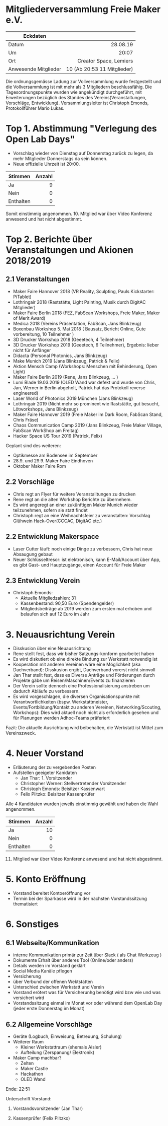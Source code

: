 # Mitgliederversammlung Freie Maker e.V.

|Eckdaten | &nbsp;|
|------|--------:|
|Datum |28.08.19| 
|Um    |   20:07|
|Ort   |Creator Space, Lemiers|
|Anwesende Mitglieder| 10 (Ab 20:53 11 Mitglieder)|

Die ordnungsgemässe Ladung zur Vollversammlung wurde festgestellt und die Vollversammlung ist mit mehr als 3 Mitgliedern beschlussfähig. Die Tagesordnungspunkte wurden wie angekündigt durchgeführt, mit Erweiterungen bezüglich des Standes des Vereins(Veranstaltungen, Vorschläge, Entwicklung). Versammlungsleiter ist Christoph Emonds, Protokollführer Mario Lukas.

# Top 1. Abstimmung "Verlegung des Open Lab Days"
- Vorschlag wieder von Dienstag auf Donnerstag zurück zu legen, da mehr Mitglieder Donnerstags da sein können.
- Neue offizielle Uhrzeit ist 20:00. 

|Stimmen|Anzahl|
|-------|------:|
|Ja|9|
|Nein|0|
|Enthalten|0|

Somit einstimmig angenommen. 10. Mitglied war über Video Konferenz anwesend und hat nicht abgestimmt.

# Top 2. Berichte über Veranstaltungen und Akionen 2018/2019

## 2.1 Veranstaltungen
- Maker Faire Hannover 2018 (VR Reality, Sculpting,  Pauls Kickstarter: PiTablet)
- Lothringair 2018 (Raststätte, Light Painting, Musik durch DigitAC Mitglieder)
- Maker Faire Berlin 2018 (FEZ, FabScan Workshops, Freie Maker, Maker of Merit Award)
- Medica 2018 (Vereins Präsentation, FabScan, Jans Blinkzeug)
- Boxenbau Workshop 5. Mai 2018  ( Bausatz, Bericht Online, Gute vorbereitung, 10 Teilnehmer )
- 3D Drucker Workshop 2018 (Geeetech, 4 Teilnehmer)
- 3D Drucker Workshop 2019 (Geeetech, 6 Teilnehmer), Ergebnis: lieber nicht für Anfänger
- Didacta (Personal Photonics, Jans Blinkzeug)
- Make Munich 2019 (Jans Blinkzeug, Patrick & Felix)
- Aktion Mensch Camp (Workshops: Menschen mit Behinderung, Open Light)
- Maker Faire Berlin 2019 (Rene, Jans Blinkzeug, ... )
- Lumi Blade 19.03.2019 (OLED Wand war defekt und wurde von Chris, Jan, Werner in Berlin abgeholt, Patrick hat das Protokoll reverse engineered)
- Laser World of Photonics 2019 München (Jans Blinkzeug)
- Lothringair 2019 (Nicht mehr so prominent wie Raststätte, gut besucht, Lötworkshops, Jans Blinkzeug)
- Maker Faire Hannover 2019 (Freie Maker im Dark Room, FabScan Stand, Chris Fräse)
- Chaos Communication Camp 2019 (Jans Blinkzeug, Freie Maker Village,  FabScan WorkShop am Freitag)
- Hacker Space US Tour 2019 (Patrick, Felix)

Geplant sind des weiteren:
- Optikmesse am Bodensee im September
- 28.9. und 29.9. Maker Faire Eindhoven
- Oktober Maker Faire Rom

## 2.2 Vorschläge
- Chris regt an Flyer für weitere Veranstalltungen zu drucken
- Rene regt an die alten Workshop Berichte zu übernehem. 
- Es wird angeregt an einer zukünftigen Maker Munich wieder teilzunehmen, sofern sie statt findet
- Christoph regt an eine Weihnachtsfeier zu veranstalten: Vorschlag Glühwein Hack-Over(CCCAC, DigitAC etc.)
	
## 2.2 Entwicklung Makerspace

- Laser Cutter läuft: noch einige Dinge zu verbessern, Chris hat neue Absaugung gebaut
- Neuer Schlüsseltresor:  ist elektronisch, kann E-Mail/Account über App, es gibt Gast- und Hauptzugänge, einen Account für Freie Maker
	
## 2.3 Entwicklung Verein
- Christoph Emonds: 
  - Aktuelle Mitgliedzahlen: 31
  - Kassenbestand: 90,50 Euro (Spendengelder)
  - Mitgliedsbeiträge ab 2019 werden zum ersten mal erhoben und belaufen sich auf 12 Euro im Jahr

# 3. Neuausrichtung Verein	

- Disskusion über eine Neuausrichtung
- Rene stellt fest, dass wir bisher Satzungs-konform gearbeitet haben 
- Es wird diskutiert ob eine direkte Bindung zur Werkstatt notwendig ist 
- Kooperation mit anderen Vereinen wäre eine Möglichkeit (aka Dachverband): Disskusion ergibt,  Dachverband vorerst nicht sinnvoll
- Jan Thar stellt fest, dass es Diverse Anträge und Förderungen durch Projekte gäbe um Reisen/Maschinen/Events zu finanzieren
- Der Verein sollte dennoch eine Professionalisierung anstreben um dadurch Abläufe zu verbessern. 
- Es wird vorgeschlagen, die diversen Organisationspunkte mit Verantwortlichkeiten (bspw. Werkstattmeister, Events/Fortbildung/Kontakt zu anderen Vereinen, Networking/Scouting, Workshops): Dies wird aktuell noch nicht als erforderlich gesehen und für Planungen werden Adhoc-Teams präferiert 

Fazit: Die aktuelle Ausrichtung wird beibehalten, die Werkstatt ist Mittel zum Vereinszweck.


# 4. Neuer Vorstand
- Erläuterung der zu vergebenden Posten 
- Aufstellen geeigeter Kanidaten
   - Jan Thar: 1. Vorsitzender
   - Christopher Werner: Stellvertretender Vorsitzender
   - Christoph Emonds: Beisitzer Kassenwart
   - Felix Plitzko: Beisitzer Kassenprüfer

Alle 4 Kandidaten wurden jeweils einstimmig gewählt und haben die Wahl angenommen. 

|Stimmen|Anzahl|
|-------|------:|
|Ja|10|
|Nein|0|
|Enthalten|0|

11. Mitglied war über Video Konferenz anwesend und hat nicht abgestimmt.

# 5. Konto Eröffnung

- Vorstand bereitet Kontoeröffnung vor
- Termin bei der Sparkasse wird in der nächsten Vorstandssitzung thematisiert

# 6. Sonstiges

## 6.1  Webseite/Kommunikation

- interne Kommunikation primär zur Zeit über Slack ( als Chat Werkzeug )
- Dokumente Erhalt über anderes Tool (Online/oder anders)
- Details werden im Vorstand geklärt
- Social Media Kanäle pflegen
- Versicherung
- über Verbund der offenen Wektstätten
- Unterschied zwischen Werkstatt und Verein
- Vorstand erötert was für Versicherunhg benötigt wird bzw wie und was versichert wird
- Vorstandssitzung einmal im Monat vor oder während dem OpenLab Day (jeder erste Donnerstag im Monat)


## 6.2 Allgemeine Vorschläge

- Geräte (Logbuch, Einweisung, Betreuung, Schulung)
- Weiterer Raum
  - Kleiner Werkstattraum (ehemals Aisler)
  - Aufteilung (Zerspanung/ Elektronik)
- Maker Camp machbar?
  - Zelten  
  - Maker Castle 
  - Hackathon 
  - OLED Wand

Ende: 22:51

Unterschrift Vorstand:



1. Vorstandsvorsitzender (Jan Thar)						


2. Kassenprüfer (Felix Plitzko)
